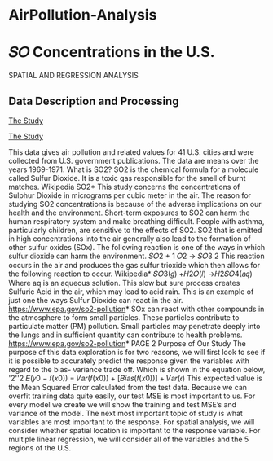 # AirPollution-Analysis


# 𝑆𝑂 Concentrations in the U.S.
SPATIAL AND REGRESSION ANALYSIS

## Data Description and Processing

<u> The Study </u>

<ins>The Study</ins>

This data gives air pollution and related values for 41 U.S. cities and were collected from U.S. government publications. The data are means over the years 1969-1971.
What is SO2?
SO2 is the chemical formula for a molecule called Sulfur Dioxide. It is a toxic gas responsible for the smell of burnt matches. Wikipedia SO2*
This study concerns the concentrations of Sulphur Dioxide in micrograms per cubic meter in the air. The reason for studying SO2 concentrations is because of the adverse implications on our health and the environment.
Short-term exposures to SO2 can harm the human respiratory system and make breathing difficult. People with asthma, particularly children, are sensitive to the effects of SO2.
SO2 that is emitted in high concentrations into the air generally also lead to the formation of other sulfur oxides (SOx). The following reaction is one of the ways in which sulfur dioxide can harm the environment.
𝑆𝑂2 + 1 𝑂2 → 𝑆𝑂3 2
This reaction occurs in the air and produces the gas sulfur trioxide which then allows for the following reaction to occur. Wikipedia*
𝑆𝑂3(𝑔) +𝐻2𝑂(𝑙) →𝐻2𝑆𝑂4(𝑎𝑞)
Where aq is an aqueous solution. This slow but sure process creates Sulfuric Acid in the air, which may lead to acid rain. This is an example of just one the ways Sulfur Dioxide can react in the air. https://www.epa.gov/so2-pollution*
SOx can react with other compounds in the atmosphere to form small particles. These particles contribute to particulate matter (PM) pollution. Small particles may penetrate deeply into the lungs and in sufficient quantity can contribute to health problems. https://www.epa.gov/so2-pollution*
   PAGE 2
Purpose of Our Study
The purpose of this data exploration is for two reasons, we will first look to see if it is possible to accurately predict the response given the variables with regard to the bias- variance trade off. Which is shown in the equation below,
'2''2
𝐸(𝑦0 − 𝑓(𝑥0)) = 𝑉𝑎𝑟(𝑓(𝑥0)) + [𝐵𝑖𝑎𝑠(𝑓(𝑥0))] + 𝑉𝑎𝑟(𝜖)
This expected value is the Mean Squared Error calculated from the test data. Because we can overfit training data quite easily, our test MSE is most important to us. For every model we create we will show the training and test MSE’s and variance of the model.
The next most important topic of study is what variables are most important to the response. For spatial analysis, we will consider whether spatial location is important to the response variable. For multiple linear regression, we will consider all of the variables and the 5 regions of the U.S.
